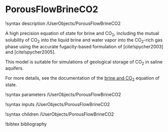 # PorousFlowBrineCO2

!syntax description /UserObjects/PorousFlowBrineCO2

A high precision equation of state for brine and CO$_2$, including the mutual solubility of
CO$_2$ into the liquid brine and water vapor into the CO$_2$-rich gas phase using the accurate
fugacity-based formulation of [cite!spycher2003] and [cite!spycher2005].

This model is suitable for simulations of geological storage of CO$_2$ in saline aquifers.

For more details, see the documentation of the [brine and CO$_2$](brineco2.md) equation of state.

!syntax parameters /UserObjects/PorousFlowBrineCO2

!syntax inputs /UserObjects/PorousFlowBrineCO2

!syntax children /UserObjects/PorousFlowBrineCO2

!bibtex bibliography
